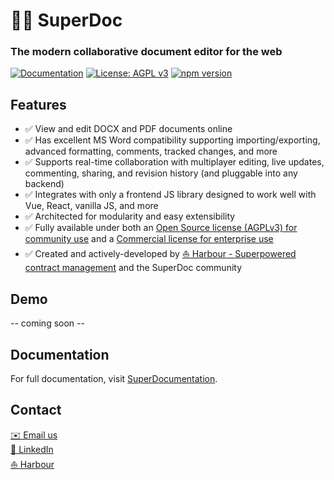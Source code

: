 # 🦋️📝️ SuperDoc

### The modern collaborative document editor for the web

[![Documentation](https://img.shields.io/badge/docs-available-1355ff.svg)](https://bookish-barnacle-oz1qpw9.pages.github.io/)
[![License: AGPL v3](https://img.shields.io/badge/License-AGPL%20v3-1355ff.svg)](https://www.gnu.org/licenses/agpl-3.0)
[![npm version](https://img.shields.io/npm/v/@harbour-enterprises/superdoc.svg?color=1355ff)](https://www.npmjs.com/package/@harbour-enterprises/superdoc)


## Features
* ✅ View and edit DOCX and PDF documents online
* ✅ Has excellent MS Word compatibility supporting importing/exporting, advanced formatting, comments, tracked changes, and more 
* ✅ Supports real-time collaboration with multiplayer editing, live updates, commenting, sharing, and revision history (and pluggable into any backend)
* ✅ Integrates with only a frontend JS library designed to work well with Vue, React, vanilla JS, and more
* ✅ Architected for modularity and easy extensibility
* ✅ Fully available under both an [Open Source license (AGPLv3) for community use](https://www.gnu.org/licenses/agpl-3.0.html) and a [Commercial license for enterprise use](https://www.harbourshare.com/request-a-license)
* ✅ Created and actively-developed by [⛵️ Harbour - Superpowered contract management](https://www.harbourshare.com) and the SuperDoc community

## Demo
-- coming soon --

## Documentation
For full documentation, visit [SuperDocumentation](https://bookish-barnacle-oz1qpw9.pages.github.io/).

## Contact
[✉️️ Email us](mailto:hello@harbourshare.com?subject=[SuperDoc]%20Project&20inquiry)
\
[🔗️ LinkedIn](https://www.linkedin.com/company/harbourshare/)
\
[⛵️ Harbour](https://www.harbourshare.com)
